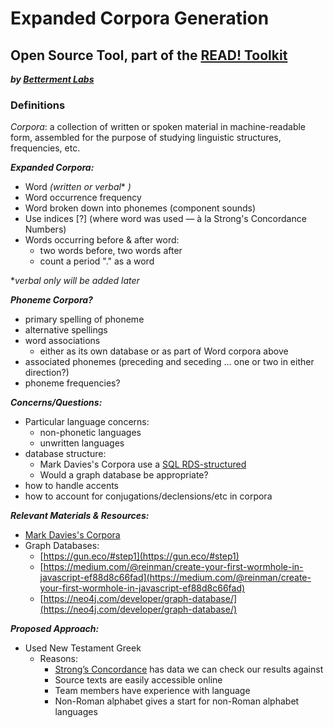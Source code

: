 # Expanded Corpora Generation
## **Open Source Tool, part of the [READ! Toolkit](http://read-toolkit.com/)**
 ***by [Betterment Labs](http://www.bettermentlabs.com/)***

### Definitions
*Corpora*:  a collection of written or spoken material in machine-readable form, assembled for the purpose of studying linguistic structures, frequencies, etc.

***Expanded Corpora:*** 
 - Word *(written or verbal** *)*
 - Word occurrence frequency
 - Word broken down into phonemes (component sounds)
 - Use indices [?] (where word was used — à la Strong's Concordance Numbers)
 - Words occurring before & after word:
	 - two words before, two words after
	 - count a period "." as a word

**verbal only will be added later*

***Phoneme Corpora?***
- primary spelling of phoneme
- alternative spellings
- word associations
	- either as its own database or as part of Word corpora above
- associated phonemes (preceding and seceding ... one or two in either direction?)
- phoneme frequencies?

***Concerns/Questions:***
- Particular language concerns: 
	- non-phonetic languages
	- unwritten languages
- database structure:
	-  Mark Davies's Corpora use a [SQL RDS-structured](https://corpus.byu.edu/faq.asp#x4)
	- Would a graph database be appropriate?
- how to handle accents
- how to account for conjugations/declensions/etc in corpora

***Relevant Materials & Resources:***
- [Mark Davies's Corpora](https://corpus.byu.edu/)
- Graph Databases:
	- [https://gun.eco/#step1](https://gun.eco/#step1)
	 - [https://medium.com/@reinman/create-your-first-wormhole-in-javascript-ef88d8c66fad](https://medium.com/@reinman/create-your-first-wormhole-in-javascript-ef88d8c66fad)
	- [https://neo4j.com/developer/graph-database/](https://neo4j.com/developer/graph-database/)


***Proposed Approach:***
- Used New Testament Greek
	- Reasons:
		- [Strong’s Concordance](https://en.wikipedia.org/wiki/Strong%27s_Concordance) has data we can check our results against
		- Source texts are easily accessible online
		- Team members have experience with language
		- Non-Roman alphabet gives a start for non-Roman alphabet languages
<!--stackedit_data:
eyJoaXN0b3J5IjpbMTE0MTU1MzgsMTc0MDU4OTg4N119
-->